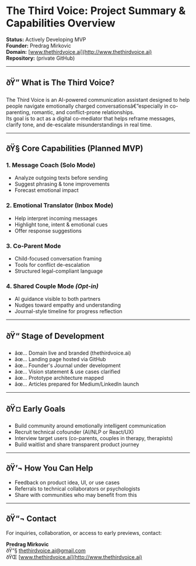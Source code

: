 
# The Third Voice: Project Summary & Capabilities Overview

**Status:** Actively Developing MVP  
**Founder:** Predrag Mirkovic  
**Domain:** [www.thethirdvoice.ai](http://www.thethirdvoice.ai)  
**Repository:** (private GitHub)

---

## ðŸ” What is The Third Voice?

The Third Voice is an AI-powered communication assistant designed to help people navigate emotionally charged conversationsâ€”especially in co-parenting, romantic, and conflict-prone relationships.  
Its goal is to act as a digital co-mediator that helps reframe messages, clarify tone, and de-escalate misunderstandings in real time.

---

## ðŸ§  Core Capabilities (Planned MVP)

### 1. **Message Coach (Solo Mode)**
- Analyze outgoing texts before sending
- Suggest phrasing & tone improvements
- Forecast emotional impact

### 2. **Emotional Translator (Inbox Mode)**
- Help interpret incoming messages
- Highlight tone, intent & emotional cues
- Offer response suggestions

### 3. **Co-Parent Mode**
- Child-focused conversation framing
- Tools for conflict de-escalation
- Structured legal-compliant language

### 4. **Shared Couple Mode** *(Opt-in)*
- AI guidance visible to both partners
- Nudges toward empathy and understanding
- Journal-style timeline for progress reflection

---

## ðŸ“ Stage of Development

- âœ… Domain live and branded (thethirdvoice.ai)
- âœ… Landing page hosted via GitHub
- âœ… Founder's Journal under development
- âœ… Vision statement & use cases clarified
- âœ… Prototype architecture mapped
- âœ… Articles prepared for Medium/LinkedIn launch

---

## ðŸ¤ Early Goals

- Build community around emotionally intelligent communication
- Recruit technical cofounder (AI/NLP or React/UX)
- Interview target users (co-parents, couples in therapy, therapists)
- Build waitlist and share transparent product journey

---

## ðŸ’¬ How You Can Help

- Feedback on product idea, UI, or use cases
- Referrals to technical collaborators or psychologists
- Share with communities who may benefit from this

---

## ðŸ“¬ Contact

For inquiries, collaboration, or access to early previews, contact:

**Predrag Mirkovic**  
ðŸ“§ [thethirdvoice.ai@gmail.com](mailto:thethirdvoice.ai@gmail.com)  
ðŸŒ [www.thethirdvoice.ai](http://www.thethirdvoice.ai)
